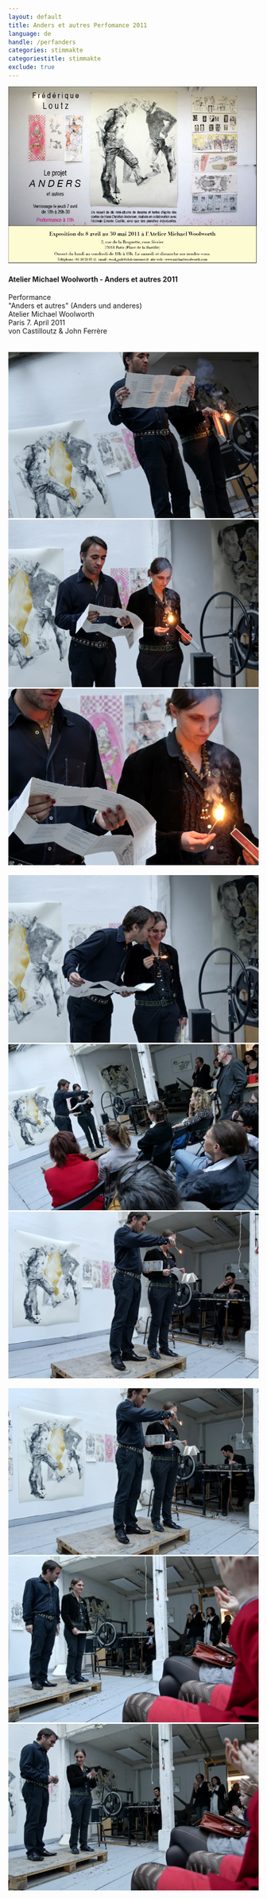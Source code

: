 ```yaml
---
layout: default
title: Anders et autres Perfomance 2011
language: de
handle: /perfanders
categories: stimmakte
categoriestitle: stimmakte
exclude: true
---
```


<a rel="lightbox" data-lightbox="example-1" href="/galeries/performance-anderswoolworth/anders-einladung-Ernesto-Castillo.jpg" title="Performance Anders et autres 2011"><img src="/galeries/performance-anderswoolworth/anders-einladung-Ernesto-Castillo.jpg" alt="Performance Anders et autres 2011" class="img-left"></a>
#### Atelier Michael Woolworth - Anders et autres 2011  
  
Performance  
"Anders et autres" (Anders und anderes)    
Atelier Michael Woolworth  
Paris 7. April 2011  
von Castilloutz & John Ferrère  
<br style="clear:both" />
<br style="clear:both" />
<a rel="lightbox" data-lightbox="example-1" href="/galeries/performance-anderswoolworth/LA070.jpg" title="Performance Anders et autres 1"><img src="/galeries/performance-anderswoolworth/LA070.jpg" alt="Performance Anders et autres 1" class="img-left3"></a>
<a rel="lightbox" data-lightbox="example-1" href="/galeries/performance-anderswoolworth/LA073.jpg" title="Performance Anders et autres 2"><img src="/galeries/performance-anderswoolworth/LA073.jpg" alt="Performance Anders et autres 2" class="img-left3"></a>
<a rel="lightbox" data-lightbox="example-1" href="/galeries/performance-anderswoolworth/LA073bis.jpg" title="Performance Anders et autres 3"><img src="/galeries/performance-anderswoolworth/LA073bis.jpg" alt="Performance Anders et autres 3" class="img-left3"></a>
<br style="clear:both" />
<br style="clear:both" />
<a rel="lightbox" data-lightbox="example-1" href="/galeries/performance-anderswoolworth/LA077.jpg" title="Performance Anders et autres 4"><img src="/galeries/performance-anderswoolworth/LA077.jpg" alt="Performance Anders et autres 4" class="img-left3"></a>
<a rel="lightbox" data-lightbox="example-1" href="/galeries/performance-anderswoolworth/LA083.jpg" title="Performance Anders et autres 5"><img src="/galeries/performance-anderswoolworth/LA083.jpg" alt="Performance Anders et autres 5" class="img-left3"></a>
<a rel="lightbox" data-lightbox="example-1" href="/galeries/performance-anderswoolworth/LA086.jpg" title="Performance Anders et autres 6"><img src="/galeries/performance-anderswoolworth/LA086.jpg" alt="Performance Anders et autres 6" class="img-left3"></a>
<br style="clear:both" />
<br style="clear:both" />
<a rel="lightbox" data-lightbox="example-1" href="/galeries/performance-anderswoolworth/LA087.jpg" title="Performance Anders et autres 7"><img src="/galeries/performance-anderswoolworth/LA087.jpg" alt="Performance Anders et autres 7" class="img-left3"></a>
<a rel="lightbox" data-lightbox="example-1" href="/galeries/performance-anderswoolworth/LA090.jpg" title="Performance Anders et autres 8"><img src="/galeries/performance-anderswoolworth/LA090.jpg" alt="Performance Anders et autres 8" class="img-left3"></a>
<a rel="lightbox" data-lightbox="example-1" href="/galeries/performance-anderswoolworth/LA091.jpg" title="Performance Anders et autres 9"><img src="/galeries/performance-anderswoolworth/LA091.jpg" alt="Performance Anders et autres 9" class="img-left3"></a>
<br style="clear:both" />
<br style="clear:both" />
